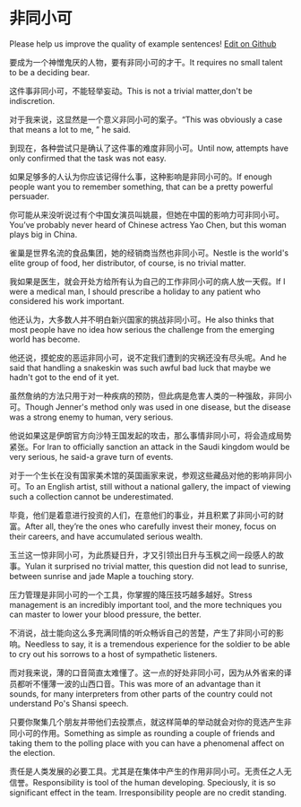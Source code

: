 # 非同小可

Please help us improve the quality of example sentences! [Edit on Github](https://github.com/jiyushe/jiyu-example-sentence-source/blob/main/chinese/feitongxiaoke.md)

<p><span class="chinese">要成为一个神憎鬼厌的人物，要有非同小可的才干。</span><span class="english">It requires no small talent to be a deciding bear.</span></p>

<p><span class="chinese">这件事非同小可，不能轻举妄动。</span><span class="english">This is not a trivial matter,don't be indiscretion.</span></p>

<p><span class="chinese">对于我来说，这显然是一个意义非同小可的案子。</span><span class="english">“This was obviously a case that means a lot to me, ” he said.</span></p>

<p><span class="chinese">到现在，各种尝试只是确认了这件事的难度非同小可。</span><span class="english">Until now, attempts have only confirmed that the task was not easy.</span></p>

<p><span class="chinese">如果足够多的人认为你应该记得什么事，这种影响是非同小可的。</span><span class="english">If enough people want you to remember something, that can be a pretty powerful persuader.</span></p>

<p><span class="chinese">你可能从来没听说过有个中国女演员叫姚晨，但她在中国的影响力可非同小可。</span><span class="english">You’ve probably never heard of Chinese actress Yao Chen, but this woman plays big in China.</span></p>

<p><span class="chinese">雀巢是世界名流的食品集团，她的经销商当然也非同小可。</span><span class="english">Nestle is the world's elite group of food, her distributor, of course, is no trivial matter.</span></p>

<p><span class="chinese">我如果是医生，就会开处方给所有认为自己的工作非同小可的病人放一天假。</span><span class="english">If I were a medical man, I should prescribe a holiday to any patient who considered his work important.</span></p>

<p><span class="chinese">他还认为，大多数人并不明白新兴国家的挑战非同小可。</span><span class="english">He also thinks that most people have no idea how serious the challenge from the emerging world has become.</span></p>

<p><span class="chinese">他还说，摸蛇皮的恶运非同小可，说不定我们遭到的灾祸还没有尽头呢。</span><span class="english">And he said that handling a snakeskin was such awful bad luck that maybe we hadn't got to the end of it yet.</span></p>

<p><span class="chinese">虽然詹纳的方法只用于对一种疾病的预防，但此病是危害人类的一种强敌，非同小可。</span><span class="english">Though Jenner's method only was used in one disease, but the disease was a strong enemy to human, very serious.</span></p>

<p><span class="chinese">他说如果这是伊朗官方向沙特王国发起的攻击，那么事情非同小可，将会造成局势紧张。</span><span class="english">For Iran to officially sanction an attack in the Saudi kingdom would be very serious, he said-a grave turn of events.</span></p>

<p><span class="chinese">对于一个生长在没有国家美术馆的英国画家来说，参观这些藏品对他的影响非同小可。</span><span class="english">To an English artist, still without a national gallery, the impact of viewing such a collection cannot be underestimated.</span></p>

<p><span class="chinese">毕竟，他们是着意进行投资的人们，在意他们的事业，并且积累了非同小可的财富。</span><span class="english">After all, they’re the ones who carefully invest their money, focus on their careers, and have accumulated serious wealth.</span></p>

<p><span class="chinese">玉兰这一惊非同小可，为此质疑日升，才又引领出日升与玉枫之间一段感人的故事。</span><span class="english">Yulan it surprised no trivial matter, this question did not lead to sunrise, between sunrise and jade Maple a touching story.</span></p>

<p><span class="chinese">压力管理是非同小可的一个工具，你掌握的降压技巧越多越好。</span><span class="english">Stress management is an incredibly important tool, and the more techniques you can master to lower your blood pressure, the better.</span></p>

<p><span class="chinese">不消说，战士能向这么多充满同情的听众畅诉自己的苦楚，产生了非同小可的影响。</span><span class="english">Needless to say, it is a tremendous experience for the soldier to be able to cry out his sorrows to a host of sympathetic listeners.</span></p>

<p><span class="chinese">而对我来说，薄的口音简直太难懂了。这一点的好处非同小可，因为从外省来的译员都听不懂薄一波的山西口音。</span><span class="english">This was more of an advantage than it sounds, for many interpreters from other parts of the country could not understand Po's Shansi speech.</span></p>

<p><span class="chinese">只要你聚集几个朋友并带他们去投票点，就这样简单的举动就会对你的竞选产生非同小可的作用。</span><span class="english">Something as simple as rounding a couple of friends and taking them to the polling place with you can have a phenomenal affect on the election.</span></p>

<p><span class="chinese">责任是人类发展的必要工具。尤其是在集体中产生的作用非同小可。无责任之人无信誉。</span><span class="english">Responsibility is tool of the human developing. Speciously, it is so significant effect in the team. Irresponsibility people are no credit standing.</span></p>


